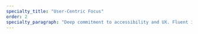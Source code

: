 ```yaml
---
specialty_title: "User-Centric Focus"
order: 2
specialty_paragraph: "Deep commitment to accessibility and UX. Fluent in WCAG, ARIA, and Section 508. Apply data-informed decisions through Google Analytics, Tag Manager, and Looker Studio."
---
```

